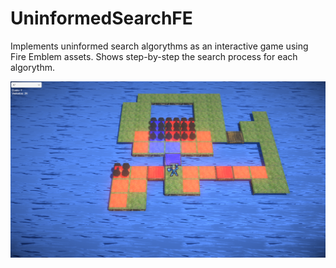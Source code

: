 # UninformedSearchFE
Implements uninformed search algorythms as an interactive game using Fire Emblem assets.
Shows step-by-step the search process for each algorythm.

![Alt text](screenshot.png?raw=true "Screenshot")
